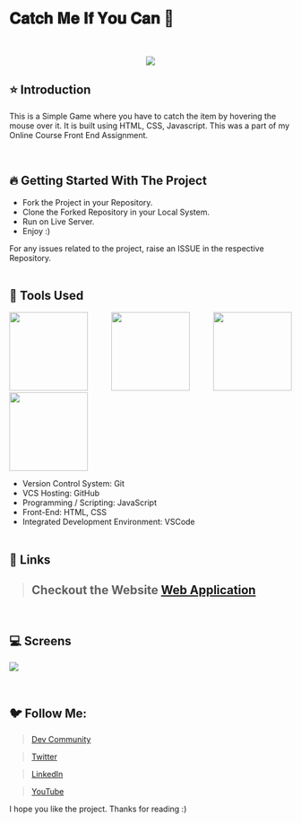 # 𝐂𝐚𝐭𝐜𝐡 𝐌𝐞 𝐈𝐟 𝐘𝐨𝐮 𝐂𝐚𝐧 🚀

<br/>
<p align="center">
<img src="https://user-images.githubusercontent.com/76626529/184518930-e1bb0d7f-8aab-46ab-8f8d-5b4f02a6469a.gif">
</p>

## ⭐ Introduction

This is a Simple Game where you have to catch the item by hovering the mouse over it. It is built using HTML, CSS, Javascript. This was a part of my Online Course Front End Assignment.

   <br/>

## 🔥 Getting Started With The Project

-  Fork the Project in your Repository.
-  Clone the Forked Repository in your Local System.
-  Run on Live Server.
-  Enjoy :)

For any issues related to the project, raise an ISSUE in the respective Repository.
<br/>
<br/>

## 🔨 Tools Used

<p align="justify">
<img height="140" width="140" src="https://www.w3.org/html/logo/downloads/HTML5_Logo_256.png">
<img height="140" width="140" src="https://logodix.com/logo/470309.png">
<img height="140" width="140" src="https://upload.wikimedia.org/wikipedia/commons/6/6a/JavaScript-logo.png">
<img height="140" width="140" src="https://code.visualstudio.com/assets/apple-touch-icon.png">
</p>

-  Version Control System: Git
-  VCS Hosting: GitHub
-  Programming / Scripting: JavaScript
-  Front-End: HTML, CSS
-  Integrated Development Environment: VSCode
   <br/>
   <br/>

## 🔗 Links

> ## Checkout the Website [Web Application](https://ayush-kanduri.github.io/Catch-Me-If-You-Can/)

 <br/>

## 💻 Screens

<p align="justify">
<img src="https://user-images.githubusercontent.com/76626529/184518930-e1bb0d7f-8aab-46ab-8f8d-5b4f02a6469a.gif">
</p>
<br/>

## 🐦 Follow Me:

> [Dev Community](https://dev.to/ayushkanduri)

> [Twitter](https://twitter.com/ayush_codes)

> [LinkedIn](https://www.linkedin.com/in/ayushkanduri/)

> [YouTube](https://www.youtube.com/channel/UC6c1ajC_2jF7wQp7Y13t2bg)

I hope you like the project. Thanks for reading :)
